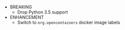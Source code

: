 - BREAKING
  - Drop Python 3.5 support
- ENHANCEMENT
  - Switch to `org.opencontainers` docker image labels
